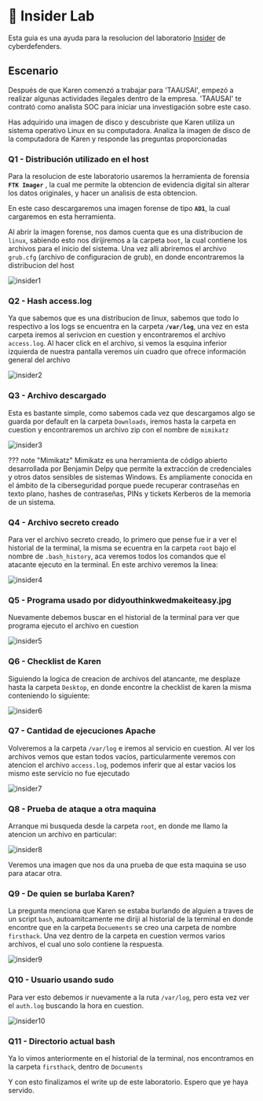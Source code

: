 # :open_file_folder: Insider Lab

Esta guia es una ayuda para la resolucion del laboratorio [Insider](https://cyberdefenders.org/blueteam-ctf-challenges/insider/) de cyberdefenders.

## Escenario

Después de que Karen comenzó a trabajar para 'TAAUSAI', empezó a realizar algunas actividades ilegales dentro de la empresa. 'TAAUSAI' te contrató como analista SOC para iniciar una investigación sobre este caso.

Has adquirido una imagen de disco y descubriste que Karen utiliza un sistema operativo Linux en su computadora. Analiza la imagen de disco de la computadora de Karen y responde las preguntas proporcionadas

### Q1 - Distribución utilizado en el host

Para la resolucion de este laboratorio usaremos la herramienta de forensia **`FTK Imager`** , la cual me permite la obtencion de evidencia digital sin alterar los datos originales, y hacer un analisis de esta obtencion. 

En este caso descargaremos una imagen forense de tipo **`AD1`**, la cual cargaremos en esta herramienta.

Al abrir la imagen forense, nos damos cuenta que es una distribucion de `linux`, sabiendo esto nos dirijiremos a la carpeta `boot`, la cual contiene los archivos para el inicio del sistema. Una vez alli abriremos el archivo `grub.cfg` (archivo de configuracion de grub), en donde encontraremos la distribucion del host

![insider1](../../assets/Cyberdefnders/Endpoint%20Forensics/Insider/insider1.png)

### Q2 - Hash access.log

Ya que sabemos que es una distribucion de linux, sabemos que todo lo respectivo a los logs se encuentra en la carpeta **`/var/log`**, una vez en esta carpeta iremos al serivcion en cuestion y encontraremos el archivo `access.log`. Al hacer click en el archivo, si vemos la esquina inferior izquierda de nuestra pantalla veremos uin cuadro que ofrece información general del archivo

![insider2](../../assets/Cyberdefnders/Endpoint%20Forensics/Insider/insider2.png)

### Q3 - Archivo descargado

Esta es bastante simple, como sabemos cada vez que descargamos algo se guarda por default en la carpeta `Downloads`, iremos hasta la carpeta en cuestion y encontraremos un archivo zip con el nombre de `mimikatz`

![insider3](../../assets/Cyberdefnders/Endpoint%20Forensics/Insider/insider3.png)

??? note "Mimikatz"
    Mimikatz es una herramienta de código abierto desarrollada por Benjamin Delpy que permite la extracción de credenciales y otros datos sensibles de sistemas Windows. Es ampliamente conocida en el ámbito de la ciberseguridad porque puede recuperar contraseñas en texto plano, hashes de contraseñas, PINs y tickets Kerberos de la memoria de un sistema.

### Q4 - Archivo secreto creado

Para ver el archivo secreto creado, lo primero que pense fue ir a ver el historial de la terminal, la misma se ecuentra en la carpeta `root` bajo el nombre de `.bash_history`, aca veremos todos los comandos que el atacante ejecuto en la terminal. En este archivo veremos la linea:

![insider4](../../assets/Cyberdefnders/Endpoint%20Forensics/Insider/insider4.png)

### Q5 - Programa usado por didyouthinkwedmakeiteasy.jpg

Nuevamente debemos buscar en el historial de la terminal para ver que programa ejecuto el archivo en cuestion

![insider5](../../assets/Cyberdefnders/Endpoint%20Forensics/Insider/insider5.png)

### Q6 - Checklist de Karen

Siguiendo la logica de creacion de archivos del atancante, me desplaze hasta la carpeta `Desktop`, en donde encontre la checklist de karen la misma conteniendo lo siguiente:

![insider6](../../assets/Cyberdefnders/Endpoint%20Forensics/Insider/insider6.png)

### Q7 - Cantidad de ejecuciones Apache

Volveremos a la carpeta `/var/log` e iremos al servicio en cuestion. Al ver los archivos vemos que estan todos vacios, particularmente veremos con atencion el archivo `access.log`, podemos inferir que al estar vacios los mismo este servicio no fue ejecutado

![insider7](../../assets/Cyberdefnders/Endpoint%20Forensics/Insider/insider7.png)

### Q8 - Prueba de ataque a otra maquina

Arranque mi busqueda desde la carpeta `root`, en donde me llamo la atencion un archivo en particular:

![insider8](../../assets/Cyberdefnders/Endpoint%20Forensics/Insider/insider8.png)

Veremos una imagen que nos da una prueba de que esta maquina se uso para atacar otra.

### Q9 - De quien se burlaba Karen?

La pregunta menciona que Karen se estaba burlando de alguien a traves de un script `bash`, autoamitcamente me diriji al historial de la terminal en donde encontre que en la carpeta `Docuements` se creo una carpeta de nombre `firsthack`. Una vez dentro de la carpeta en cuestion vermos varios archivos, el cual uno solo contiene la respuesta.

![insider9](../../assets/Cyberdefnders/Endpoint%20Forensics/Insider/insider9.png)

### Q10 - Usuario usando sudo

Para ver esto debemos ir nuevamente a la ruta `/var/log`, pero esta vez ver el `auth.log` buscando la hora en cuestion.

![insider10](../../assets/Cyberdefnders/Endpoint%20Forensics/Insider/insider10.png)

### Q11 - Directorio actual bash

Ya lo vimos anteriormente en el historial de la terminal, nos encontramos en la carpeta `firsthack`, dentro de `Documents`

Y con esto finalizamos el write up de este laboratorio. Espero que ye haya servido.